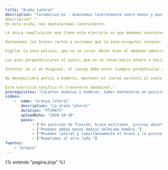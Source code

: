 ```yaml
---
title: "Araña lateral"
description: "locomocion.es - Avanzamos lateralmente sobre manos y puntas de pies"
descripcion" "
En esta araña, nos deplazaremos lateralmente. 

La única complicación que tiene este ejercicio es que debemos coordinar el paso del brazo y su pierna contraria. Para ello, empezaremos con las piernas abiertas y las dos manos bajo el mismo hombro. Desde aquí, es sencillo coordinar el movimiento.

Mantenemos los brazos rectos y evitamos que la zona escapular colapse.

Vigilar la zona pélvica, qeu no se curve. Meter bien el abdomen adentro y arriba. Estirar el cuello, mirar el suelo.

Los pies perpendiculares al suelo, que no se roten hacia afuera o hacia dentro.

Intentar no ir en diagonal, el cuerpo debe estar siempre perpedicular a la dirección de avance.

No desequilibra pelvis u hombros, mantener el cuerpo paralelo al suelo.

Este ejercicio tonifica el transverso abdominal."
prerequisitos: "Calentar muñecas y hombros. Saber mantenerse en posición de flexión. Practicar la araña frontal."
videos: 
    -  name: "aranya_lateral"
       description: "La araña lateral"
       duration: "PT1M47S"
       uploadDate: "2020-10-10"
       pasos:
            - ["En posición de flexión, brazo estirados, piernas abiertas."]
            - ["Ponemos ambas manos debajo delmismo hombro."]
            - ["Movemos lateral y simultáneamente el brazo y la pierna."]
            - ["Repetimos al otro lado."]
fuentes:
    - "propia"
---
```

{% extends "pagina.jinja" %}
